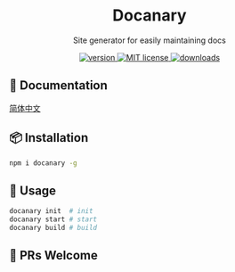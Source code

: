 <p align="center">
  <h1 align="center" style="border-bottom: none">Docanary</h1>
  <p align="center">Site generator for easily maintaining docs</p>
</p>

<p align="center">
  <a href="https://www.npmjs.com/package/docanary">
    <img src="https://img.shields.io/npm/v/docanary.svg?style=flat-square" alt="version">
  </a>
  <a href="https://github.com/bloss/docanary/blob/master/LICENSE">
    <img src="https://img.shields.io/npm/l/docanary.svg?style=flat-square" alt="MIT license">
  </a>
  <a href="https://npmcharts.com/compare/docanary">
    <img src="https://img.shields.io/npm/dm/docanary.svg?style=flat-square" alt="downloads">
  </a>
</p>

## 📝 Documentation

[简体中文](https://yubisaki.github.io)

## 📦 Installation

```bash
npm i docanary -g
```

## 🔨 Usage

```bash
docanary init  # init
docanary start # start
docanary build # build
```

## 🤝 PRs Welcome
